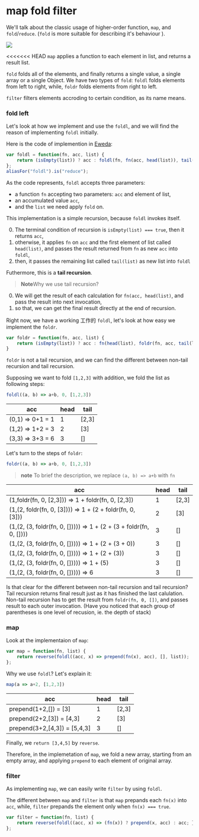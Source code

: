 # map fold filter

We'll talk about the classic usage of higher-order function, `map`, and `fold`/`reduce`. (`fold` is more suitable for describing it's behaviour ).

![](http://www.backpacker.com/2007/images/september2010/mapfolding_200x170.png)

<<<<<<< HEAD
`map` applies a function to each element in list, and returns a result list.

`fold` folds all of the elements, and finally returns a single value, a single array or a single Object. We have two types of `fold`: `foldl` folds elements from left to right, while, `foldr` folds elements from right to left.

`filter` filters elements accroding to certain condition, as its name means.

### fold left
Let's look at how we implement and use the `foldl`, and we will find the reason of implementing `foldl` initially.

Here is the code of implemention in [Eweda](https://rawgit.com/CrossEye/eweda/master/docs/eweda.html):
```js
var foldl = function(fn, acc, list) {
    return (isEmpty(list)) ? acc : foldl(fn, fn(acc, head(list)), tail(list));
};
aliasFor("foldl").is("reduce");
```

As the code represents, `foldl` accepts three parameters:

* a function `fn` accepting two parameters: `acc` and element of list,
* an accumulated value `acc`,
* and the `list` we need apply `fold` on.

This implementation is a simple recursion, because `foldl` invokes itself.

0. The terminal condition of recursion is `isEmpty(list) === true`, then it returns `acc`,
0. otherwise, it applies `fn` on `acc` and the first element of list called `head(list)`, and passes the result returned from `fn` as new `acc` into `foldl`,
0. then, it passes the remaining list called `tail(list)` as new list into `foldl`


Futhermore, this is a **tail recursion**.

> **Note**Why we use tail recursion?

0. We will get the result of each calculation for `fn(acc, head(list)`, and pass the result into next invocation,
0. so that, we can get the final result directly at the end of recursion.

Right now, we have a working 工作的 `foldl`, let's look at how easy we implement the `foldr`.
```js
var foldr = function(fn, acc, list) {
    return (isEmpty(list)) ? acc : fn(head(list), foldr(fn, acc, tail(list)));
}
```

`foldr` is not a tail recursion, and we can find the different between non-tail recursion and tail recursion.

Supposing we want to fold `[1,2,3]` with addition, we fold the list as following steps:
```js
foldl((a, b) => a+b, 0, [1,2,3])
```
| acc |head| tail |
| -- | --| -- |
| (0,1) => 0+1 = 1 | 1| [2,3] |
| (1,2) => 1+2 = 3 | 2| [3] |
| (3,3) => 3+3 = 6 | 3| [] |

Let's turn to the steps of `foldr`:
```js
foldr((a, b) => a+b, 0, [1,2,3])
```
> **note** To brief the description, we replace `(a, b) => a+b` with `fn`

| acc |head| tail |
| -- | --| -- |
| (1,foldr(fn, 0, [2,3])) => 1 + foldr(fn, 0, [2,3])| 1| [2,3] |
| (1,(2, foldr(fn, 0, [3]))) => 1 + (2 + foldr(fn, 0, [3]))| 2| [3] |
| (1,(2, (3, foldr(fn, 0, [])))) => 1 + (2 + (3 + foldr(fn, 0, [])))| 3| [] |
| (1,(2, (3, foldr(fn, 0, [])))) => 1 + (2 + (3 + 0))| 3| [] |
| (1,(2, (3, foldr(fn, 0, [])))) => 1 + (2 + (3))| 3| [] |
| (1,(2, (3, foldr(fn, 0, [])))) => 1 + (5)| 3| [] |
| (1,(2, (3, foldr(fn, 0, [])))) => 6| 3| [] |

Is that clear for the different between non-tail recursion and tail recursion? Tail recursion returns final result just as it has finished the last calulation. Non-tail recursion has to get the result from `foldr(fn, 0, [])`, and passes result to each outer invocation. (Have you noticed that each group of parentheses is one level of recusion, ie. the depth of stack)

### map
Look at the implementaion of `map`:
```js
var map = function(fn, list) {
    return reverse(foldl((acc, x) => prepend(fn(x), acc), [], list));
};
```

Why we use `foldl`? Let's explain it:
```js
map(a => a+2, [1,2,3])
```
| acc |head|tail |
| -- | --| -- |
| prepend(1+2,[]) = [3] | 1| [2,3] |
| prepend(2+2,[3]) = [4,3] | 2| [3] |
| prepend(3+2,[4,3]) = [5,4,3] | 3| [] |

Finally, we `return [3,4,5]` by `reverse`.

Therefore, in the implemetation of `map`, we fold a new array, starting from an empty array, and applying `prepend` to each element of original array.

### filter
As implementing `map`, we can easily write `filter` by using `foldl`.

The different between `map` and `filter` is that `map` prepands each `fn(x)` into `acc`, while, `filter` prepands the element only when `fn(x) === true`.

```js
var filter = function(fn, list) {
    return reverse(foldl((acc, x) => (fn(x)) ? prepend(x, acc) : acc; }, EMPTY, list));
};
```
